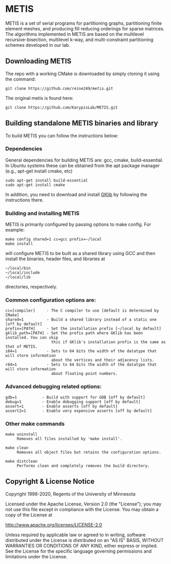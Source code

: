 # METIS 

METIS is a set of serial programs for partitioning graphs, partitioning finite element meshes, 
and producing fill reducing orderings for sparse matrices. The algorithms implemented in 
METIS are based on the multilevel recursive-bisection, multilevel k-way, and multi-constraint 
partitioning schemes developed in our lab.

##  Downloading METIS

The repo with a working CMake is downloaded by simply cloning it using the command:
```
git clone https://github.com/reine249/metis.git
```

The original metis is found here:
```
git clone https://github.com/KarypisLab/METIS.git
```

## Building standalone METIS binaries and library

To build METIS you can follow the instructions below:

### Dependencies

General dependencies for building METIS are: gcc, cmake, build-essential. 
In Ubuntu systems these can be obtained from the apt package manager (e.g., apt-get install cmake, etc) 

```
sudo apt-get install build-essential
sudo apt-get install cmake
```

In addition, you need to download and install
[GKlib](https://github.com/KarypisLab/GKlib) by following the instructions there. 


### Building and installing METIS  

METIS is primarily configured by passing options to make config. For example:

```
make config shared=1 cc=gcc prefix=~/local
make install
```

will configure METIS to be built as a shared library using GCC and then install the binaries, header files, and libraries at 

```
~/local/bin
~/local/include
~/local/lib
```

directories, respectively.

### Common configuration options are:

    cc=[compiler]     - The C compiler to use [default is determined by CMake]
    shared=1          - Build a shared library instead of a static one [off by default]
    prefix=[PATH]     - Set the installation prefix [~/local by default]
    gklib_path=[PATH] - Set the prefix path where GKlib has been installed. You can skip
                        this if GKlib's installation prefix is the same as that of METIS.
    i64=1             - Sets to 64 bits the width of the datatype that will store information
                        about the vertices and their adjacency lists. 
    r64=1             - Sets to 64 bits the width of the datatype that will store information 
                        about floating point numbers.

### Advanced debugging related options:

    gdb=1           - Build with support for GDB [off by default]
    debug=1         - Enable debugging support [off by default]
    assert=1        - Enable asserts [off by default]
    assert2=1       - Enable very expensive asserts [off by default]

### Other make commands

    make uninstall
         Removes all files installed by 'make install'.

    make clean
         Removes all object files but retains the configuration options.

    make distclean
         Performs clean and completely removes the build directory.


## Copyright & License Notice
Copyright 1998-2020, Regents of the University of Minnesota

Licensed under the Apache License, Version 2.0 (the "License"); you may not use this file except in compliance with the License. You may obtain a copy of the License at

http://www.apache.org/licenses/LICENSE-2.0

Unless required by applicable law or agreed to in writing, software distributed under the License is distributed on an "AS IS" BASIS, WITHOUT WARRANTIES OR CONDITIONS OF ANY KIND, either express or implied. See the License for the specific language governing permissions and limitations under the License.

